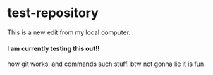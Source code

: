 # test-repository


This is a new edit from my local computer.

#### I am currently testing this out!!

how git works, and commands such stuff. btw not gonna lie it is fun.